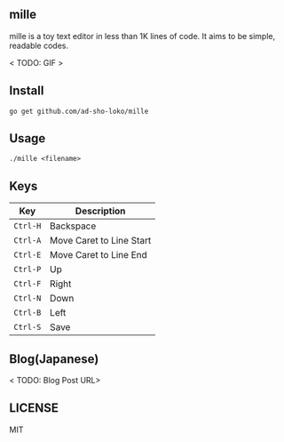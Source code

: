 ## mille 

mille is a toy text editor in less than 1K lines of code.
It aims to be simple, readable codes.

< TODO: GIF >

## Install

```
go get github.com/ad-sho-loko/mille
```

## Usage

```
./mille <filename>
```

## Keys

|  Key  |  Description  |
| ---- | ---- |
|  `Ctrl-H`  |  Backspace |
|  `Ctrl-A`  |  Move Caret to Line Start |
|  `Ctrl-E`  |  Move Caret to Line End |
|  `Ctrl-P`  |  Up |
|  `Ctrl-F`  |  Right |
|  `Ctrl-N`  |  Down |
|  `Ctrl-B`  |  Left |
|  `Ctrl-S`  |  Save |

## Blog(Japanese)

< TODO: Blog Post URL>

## LICENSE

MIT